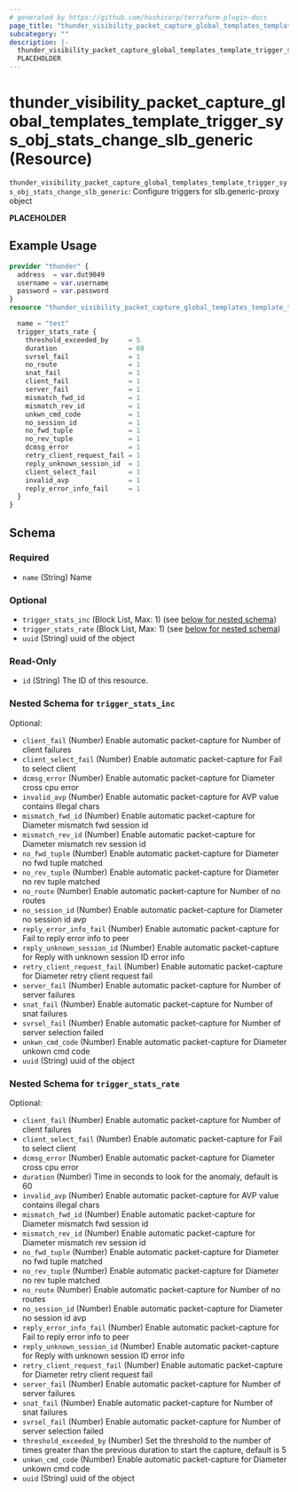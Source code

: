 ```yaml
---
# generated by https://github.com/hashicorp/terraform-plugin-docs
page_title: "thunder_visibility_packet_capture_global_templates_template_trigger_sys_obj_stats_change_slb_generic Resource - terraform-provider-thunder"
subcategory: ""
description: |-
  thunder_visibility_packet_capture_global_templates_template_trigger_sys_obj_stats_change_slb_generic: Configure triggers for slb.generic-proxy object
  PLACEHOLDER
---
```


# thunder_visibility_packet_capture_global_templates_template_trigger_sys_obj_stats_change_slb_generic (Resource)

`thunder_visibility_packet_capture_global_templates_template_trigger_sys_obj_stats_change_slb_generic`: Configure triggers for slb.generic-proxy object

__PLACEHOLDER__

## Example Usage

```terraform
provider "thunder" {
  address  = var.dut9049
  username = var.username
  password = var.password
}
resource "thunder_visibility_packet_capture_global_templates_template_trigger_sys_obj_stats_change_slb_generic" "thunder_visibility_packet_capture_global_templates_template_trigger_sys_obj_stats_change_slb_generic" {

  name = "test"
  trigger_stats_rate {
    threshold_exceeded_by     = 5
    duration                  = 60
    svrsel_fail               = 1
    no_route                  = 1
    snat_fail                 = 1
    client_fail               = 1
    server_fail               = 1
    mismatch_fwd_id           = 1
    mismatch_rev_id           = 1
    unkwn_cmd_code            = 1
    no_session_id             = 1
    no_fwd_tuple              = 1
    no_rev_tuple              = 1
    dcmsg_error               = 1
    retry_client_request_fail = 1
    reply_unknown_session_id  = 1
    client_select_fail        = 1
    invalid_avp               = 1
    reply_error_info_fail     = 1
  }
}
```

<!-- schema generated by tfplugindocs -->
## Schema

### Required

- `name` (String) Name

### Optional

- `trigger_stats_inc` (Block List, Max: 1) (see [below for nested schema](#nestedblock--trigger_stats_inc))
- `trigger_stats_rate` (Block List, Max: 1) (see [below for nested schema](#nestedblock--trigger_stats_rate))
- `uuid` (String) uuid of the object

### Read-Only

- `id` (String) The ID of this resource.

<a id="nestedblock--trigger_stats_inc"></a>
### Nested Schema for `trigger_stats_inc`

Optional:

- `client_fail` (Number) Enable automatic packet-capture for Number of client failures
- `client_select_fail` (Number) Enable automatic packet-capture for Fail to select client
- `dcmsg_error` (Number) Enable automatic packet-capture for Diameter cross cpu error
- `invalid_avp` (Number) Enable automatic packet-capture for AVP value contains illegal chars
- `mismatch_fwd_id` (Number) Enable automatic packet-capture for Diameter mismatch fwd session id
- `mismatch_rev_id` (Number) Enable automatic packet-capture for Diameter mismatch rev session id
- `no_fwd_tuple` (Number) Enable automatic packet-capture for Diameter no fwd tuple matched
- `no_rev_tuple` (Number) Enable automatic packet-capture for Diameter no rev tuple matched
- `no_route` (Number) Enable automatic packet-capture for Number of no routes
- `no_session_id` (Number) Enable automatic packet-capture for Diameter no session id avp
- `reply_error_info_fail` (Number) Enable automatic packet-capture for Fail to reply error info to peer
- `reply_unknown_session_id` (Number) Enable automatic packet-capture for Reply with unknown session ID error info
- `retry_client_request_fail` (Number) Enable automatic packet-capture for Diameter retry client request fail
- `server_fail` (Number) Enable automatic packet-capture for Number of server failures
- `snat_fail` (Number) Enable automatic packet-capture for Number of snat failures
- `svrsel_fail` (Number) Enable automatic packet-capture for Number of server selection failed
- `unkwn_cmd_code` (Number) Enable automatic packet-capture for Diameter unkown cmd code
- `uuid` (String) uuid of the object


<a id="nestedblock--trigger_stats_rate"></a>
### Nested Schema for `trigger_stats_rate`

Optional:

- `client_fail` (Number) Enable automatic packet-capture for Number of client failures
- `client_select_fail` (Number) Enable automatic packet-capture for Fail to select client
- `dcmsg_error` (Number) Enable automatic packet-capture for Diameter cross cpu error
- `duration` (Number) Time in seconds to look for the anomaly, default is 60
- `invalid_avp` (Number) Enable automatic packet-capture for AVP value contains illegal chars
- `mismatch_fwd_id` (Number) Enable automatic packet-capture for Diameter mismatch fwd session id
- `mismatch_rev_id` (Number) Enable automatic packet-capture for Diameter mismatch rev session id
- `no_fwd_tuple` (Number) Enable automatic packet-capture for Diameter no fwd tuple matched
- `no_rev_tuple` (Number) Enable automatic packet-capture for Diameter no rev tuple matched
- `no_route` (Number) Enable automatic packet-capture for Number of no routes
- `no_session_id` (Number) Enable automatic packet-capture for Diameter no session id avp
- `reply_error_info_fail` (Number) Enable automatic packet-capture for Fail to reply error info to peer
- `reply_unknown_session_id` (Number) Enable automatic packet-capture for Reply with unknown session ID error info
- `retry_client_request_fail` (Number) Enable automatic packet-capture for Diameter retry client request fail
- `server_fail` (Number) Enable automatic packet-capture for Number of server failures
- `snat_fail` (Number) Enable automatic packet-capture for Number of snat failures
- `svrsel_fail` (Number) Enable automatic packet-capture for Number of server selection failed
- `threshold_exceeded_by` (Number) Set the threshold to the number of times greater than the previous duration to start the capture, default is 5
- `unkwn_cmd_code` (Number) Enable automatic packet-capture for Diameter unkown cmd code
- `uuid` (String) uuid of the object


